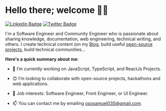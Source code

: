 # Hello there; welcome 👋🏾

[![Linkedin Badge](https://img.shields.io/badge/samueloso-blue?style=for-the-badge&logo=Linkedin&logoColor=white&link=https://www.linkedin.com/in/samuel-oso)](https://www.linkedin.com/in/samuel-oso) [![Twitter Badge](https://img.shields.io/badge/-@iamsamueloso-1ca0f1?style=for-the-badge&logo=twitter&logoColor=white&link=https://twitter.com/iamsamueloso)](https://twitter.com/iamsamueloso)

I'm a Software Engineer and Community Engineer who is passionate about sharing knowledge, documentation, web engineering, technical writing, and others. I create technical content (on my [Blog](https://hashnode.com/@samueloso),  build useful [open-source projects](https://github.com/samuel-oso), build technical communities...

**Here's a quick summary about me**:

- 🔭 I’m currently working on JavaScript, TypeScript, and ReactJs Projects.

- 😊 I’m looking to collaborate with open-source projects, hackathons and web applications.

- 💼 Job interests: Software Engineer, Front Engineer, or UI Engineer.

- 📫 You can contact me by emailing ososamuel035@gmail.com.
